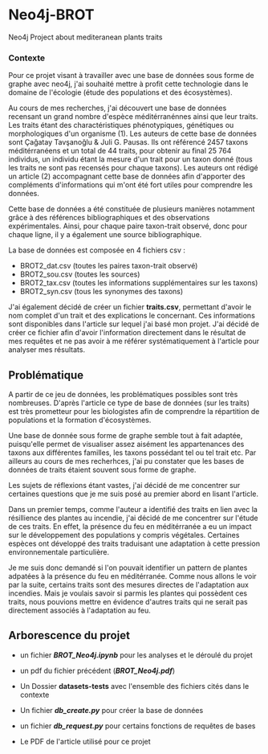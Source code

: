 # Neo4j-BROT

Neo4j Project about mediteranean plants traits

### Contexte

Pour ce projet visant à travailler avec une base de données sous forme de graphe avec neo4j, j'ai souhaité mettre à profit cette technologie dans le domaine de l'écologie (étude des populations et des écosystèmes).

Au cours de mes recherches, j'ai découvert une base de données recensant un grand nombre d'espèce méditérranénnes ainsi que leur traits. Les traits étant des charactéristiques phénotypiques, génétiques ou morphologiques d'un organisme (1). Les auteurs de cette base de données sont Çağatay Tavşanoğlu & Juli G. Pausas. Ils ont référencé 2457 taxons méditérranéens et un total de 44 traits, pour obtenir au final 25 764 individus, un individu étant la mesure d'un trait pour un taxon donné (tous les traits ne sont pas recensés pour chaque taxons).
Les auteurs ont rédigé un article (2) accompagnant cette base de données afin d'apporter des compléments d'informations qui m'ont été fort utiles pour comprendre les données.

Cette base de données a été constituée de plusieurs manières notamment grâce à des références bibliographiques et des observations expérimentales. Ainsi, pour chaque paire taxon-trait observé, donc pour chaque ligne, il y a également une source bibliographique.

La base de données est composée en 4 fichiers csv :

- BROT2_dat.csv (toutes les paires taxon-trait observé)
- BROT2_sou.csv (toutes les sources)
- BROT2_tax.csv (toutes les informations supplémentaires sur les taxons)
- BROT2_syn.csv (tous les synonymes des taxons)

J'ai également décidé de créer un fichier **traits.csv**, permettant d'avoir le nom complet d'un trait et des explications le concernant. Ces informations sont disponibles dans l'article sur lequel j'ai basé mon projet. J'ai décidé de créer ce fichier afin d'avoir l'information directement dans le résultat de mes requêtes et ne pas avoir à me référer systématiquement à l'article pour analyser mes résultats.

## Problématique

A partir de ce jeu de données, les problématiques possibles sont très nombreuses. D'après l'article ce type de base de données (sur les traits) est très prometteur pour les biologistes afin de comprendre la répartition de populations et la formation d'écosystèmes.

Une base de donnée sous forme de graphe semble tout à fait adaptée, puisqu'elle permet de visualiser assez aisément les appartenances des taxons aux différentes familles, les taxons possédant tel ou tel trait etc. Par ailleurs au cours de mes recherhces, j'ai pu constater que les bases de données de traits étaient souvent sous forme de graphe.

Les sujets de réflexions étant vastes, j'ai décidé de me concentrer sur certaines questions que je me suis posé au premier abord en lisant l'article.

Dans un premier temps, comme l'auteur a identifié des traits en lien avec la résillience des plantes au incendie, j'ai décidé de me concentrer sur l'étude de ces traits. En effet, la présence du feu en méditérranée a eu un impact sur le développement des populations y compris végétales. Certaines espèces ont développé des traits traduisant une adaptation à cette pression environnementale particulière.

Je me suis donc demandé si l'on pouvait identifier un pattern de plantes adpatées à la présence du feu en méditérranée. Comme nous allons le voir par la suite, certains traits sont des mesures directes de l'adaptation aux incendies. Mais je voulais savoir si parmis les plantes qui possèdent ces traits, nous pouvions mettre en évidence d'autres traits qui ne serait pas directement associés à l'adaptation au feu.

## Arborescence du projet

- un fichier **_BROT_Neo4j.ipynb_** pour les analyses et le déroulé du projet

- un pdf du fichier précédent (**_BROT_Neo4j.pdf_**)

- Un Dossier **datasets-tests** avec l'ensemble des fichiers cités dans le contexte

- Un fichier **_db_create.py_** pour créer la base de données

- un fichier **_db_request.py_** pour certains fonctions de requêtes de bases

- Le PDF de l'article utilisé pour ce projet
